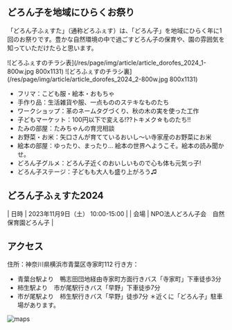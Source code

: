 ## どろん子を地域にひらくお祭り

「どろん子ふぇすた」（通称どろふぇす）は、「どろん子」を地域にひらく年に1回のお祭りです。豊かな自然環境の中で過ごすどろん子の保育や、園の雰囲気を知っていただけたらと思います。

![どろふぇすのチラシ表](/res/page/img/article/article_dorofes_2024_1-800w.jpg 800x1131)
![どろふぇすのチラシ裏](/res/page/img/article/article_dorofes_2024_2-800w.jpg 800x1131)

- フリマ：こども服・絵本・おもちゃ
- 手作り品：生活雑貨や服、一点もののステキなものたち
- ワークショップ：革のネームタグづくり、秋の木の実を使った工作
- 子どもマーケット：100円以下で変える!??トキメク☆ものたち!!
- たみの部屋：たみちゃんの育児相談
- お野菜・お米：矢口さんが育てているおいし〜い寺家産のお野菜にお米
- 絵本の部屋：ゆったり、まったり... 絵本の世界へようこそ。絵本の読み聞かせ。
- どろん子グルメ：どろん子近くのおいしいもので心も体も元気っ子!
- どろん子ステージ：子どもも大人も盛り上がろう♫

## どろん子ふぇすた2024

| 日時 | 2023年11月9日（土） 10:00-15:00 |
| 会場 | NPO法人どろん子会　自然保育園どろん子 |

## アクセス

住所：神奈川県横浜市青葉区寺家町112
行き方：
- 青葉台駅より　鴨志田団地経由寺家町方面行きバス「寺家町」下車徒歩3分
- 柿生駅より　市が尾駅行きバス「早野」下車徒歩7分
- 市が尾駅より　柿生駅行きバス「早野」徒歩7分
＊近くに「どろん子」駐車場があります。

![maps](https://www.google.com/maps/embed?pb=!1m18!1m12!1m3!1d1622.6690180093087!2d139.5086058060301!3d35.5700475!2m3!1f0!2f0!3f0!3m2!1i1024!2i768!4f13.1!3m3!1m2!1s0x6018f9b6bb74eef7%3A0x8f44f30cf8d60b05!2z6Ieq54S25L-d6IKy5ZyS44Gp44KN44KT5a2Q!5e0!3m2!1sen!2sjp!4v1729518389900!5m2!1sen!2sjp)
